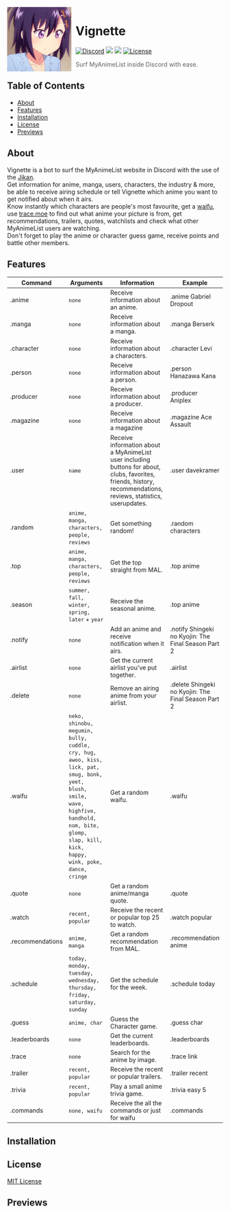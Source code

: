 <img width="150" height="150" align="left" style="float: left; margin: 0 10px 0 0;" alt="Vignette" src="https://github.com/dave-kramer/vignette/blob/main/previews/vignetteimg.png?size=1024"> 

# Vignette 

[![Discord](https://img.shields.io/discord/927517646260437032.svg?colorB=7289da&label=discord&logo=Discord&logoColor=fff&style=flat)](https://discord.gg/noneyet)
[![](https://img.shields.io/badge/discord.py-v1.7.3-blue.svg?logo=npm)](https://github.com/Rapptz/discord.py)
[![](https://img.shields.io/badge/discord_components-v2.1.2-blue.svg?logo=npm)](https://github.com/kiki7000/discord.py-components)
[![License](https://img.shields.io/github/license/dave-kramer/atlasboy)](https://github.com/dave-kramer/vignette/blob/main/LICENSE)

> Surf MyAnimeList inside Discord with ease.


## Table of Contents

- [About](#About)
- [Features](#features)
- [Installation](#installation)
- [License](#license)
- [Previews](#previews)

## About
Vignette is a bot to surf the MyAnimeList website in Discord with the use of the [Jikan](https://github.com/jikan-me/jikan-rest).  
Get information for anime, manga, users, characters, the industry & more, be able to receive airing schedule or tell Vignette which anime you want to
get notified about when it airs.  
Know instantly which characters are people's most favourite, get a [waifu](https://waifu.pics/), use [trace.moe](https://trace.moe/) to find out what anime your picture is from, get recommendations, trailers, quotes, watchlists and check what other MyAnimeList users are watching.  
Don't forget to play the anime or character guess game, receive points and battle other members.  

## Features
| Command | Arguments | Information | Example |
| ------------- | ------------- | ------------- | ------------- |
| .anime | `none` | Receive information about an anime.  | .anime Gabriel Dropout |
| .manga  | `none` | Receive information about a manga.  | .manga Berserk |
| .character  | `none` | Receive information about a characters.  | .character Levi |
| .person | `none` | Receive information about a person.  | .person Hanazawa Kana |
| .producer  | `none` | Receive information about a producer. | .producer Aniplex |
| .magazine  | `none` | Receive information about a magazine | .magazine Ace Assault |
| .user  | `name` | Receive information about a MyAnimeList user including buttons for about, clubs, favorites, friends, history, recommendations, reviews, statistics, userupdates. | .user davekramer |
| .random  | `anime, manga, characters, people, reviews` | Get something random! | .random characters |
| .top  | `anime, manga, characters, people, reviews` | Get the top straight from MAL. | .top anime |
| .season  | `summer, fall, winter, spring, later` + `year` | Receive the seasonal anime. | .top anime |
| .notify  | `none` | Add an anime and receive notification when it airs. | .notify Shingeki no Kyojin: The Final Season Part 2 |
| .airlist  | `none` | Get the current airlist you've put together. | .airlist |
| .delete  | `none` | Remove an airing anime from your airlist. | .delete Shingeki no Kyojin: The Final Season Part 2 |
| .waifu  | `neko, shinobu, megumin, bully, cuddle, cry, hug, awoo, kiss, lick, pat, smug, bonk, yeet, blush, smile, wave, highfive, handhold, nom, bite, glomp, slap, kill, kick, happy, wink, poke, dance, cringe` | Get a random waifu. | .waifu |
| .quote  | `none` | Get a random anime/manga quote. | .quote |
| .watch  | `recent, popular` | Receive the recent or popular top 25 to watch. | .watch popular |
| .recommendations  | `anime, manga` | Get a random recommendation from MAL. | .recommendation anime |
| .schedule  | `today, monday, tuesday, wednesday, thursday, friday, saturday, sunday` | Get the schedule for the week. | .schedule today |
| .guess  | `anime, char` | Guess the Character game. | .guess char |
| .leaderboards  | `none` | Get the current leaderboards. | .leaderboards |
| .trace  | `none` | Search for the anime by image. | .trace link |
| .trailer  | `recent, popular` | Receive the recent or popular trailers. | .trailer recent |
| .trivia  | `recent, popular` | Play a small anime trivia game. | .trivia easy 5 |
| .commands  | `none, waifu` | Receive the all the commands or just for waifu | .commands |


## Installation

## License
[MIT License](https://github.com/dave-kramer/vignette/blob/main/README.md)

## Previews
